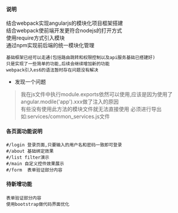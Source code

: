 #### 说明
结合webpack实现angularjs的模块化项目框架搭建  
结合webpack使前端开发更符合nodejs的打开方式  
使用require方式引入模块  
通过npm实现前后端的统一模块化管理  
```
基础框架已经可以走通(包括路由跳转和权限控制以及api服务基础已搭建好)
只是实现了一些简单的功能,后续会继续增加新的功能
webpack引入es6的语法暂时存在问题没有解决
```
* 发现一个问题
> 我在js文件中执行module.exports依然可以使用,应该是因为使用了angular.modile('app').xxx做了注入的原因  
有些没有使用此方法的模块文件就无法直接使用 必须进行导出如:services/common_services.js文件

#### 各页面功能说明
```
#/login 登录页面,只要输入的用户名和密码一致即可登录
#/about 基础绑定效果
#/list filter演示
#/main 自定义控件效果展示
#/form  表单验证部分内容
```

#### 待新增功能
```
表单验证部分内容
使用bootstrap做代码界面优化
```

